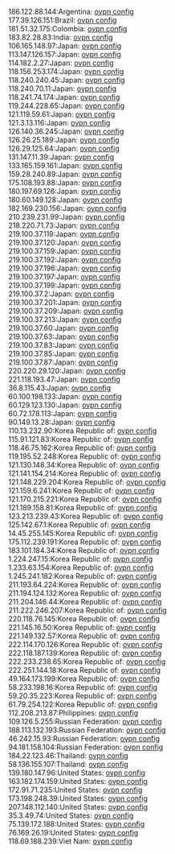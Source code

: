 186.122.88.144:Argentina: [ovpn config](vpn/186_122_88_144.ovpn)  
177.39.126.151:Brazil: [ovpn config](vpn/177_39_126_151.ovpn)  
181.51.32.175:Colombia: [ovpn config](vpn/181_51_32_175.ovpn)  
183.82.28.83:India: [ovpn config](vpn/183_82_28_83.ovpn)  
106.165.148.97:Japan: [ovpn config](vpn/106_165_148_97.ovpn)  
113.147.126.157:Japan: [ovpn config](vpn/113_147_126_157.ovpn)  
114.182.2.27:Japan: [ovpn config](vpn/114_182_2_27.ovpn)  
118.156.253.174:Japan: [ovpn config](vpn/118_156_253_174.ovpn)  
118.240.240.45:Japan: [ovpn config](vpn/118_240_240_45.ovpn)  
118.240.70.11:Japan: [ovpn config](vpn/118_240_70_11.ovpn)  
118.241.74.174:Japan: [ovpn config](vpn/118_241_74_174.ovpn)  
119.244.228.65:Japan: [ovpn config](vpn/119_244_228_65.ovpn)  
121.119.59.61:Japan: [ovpn config](vpn/121_119_59_61.ovpn)  
121.3.13.116:Japan: [ovpn config](vpn/121_3_13_116.ovpn)  
126.140.36.245:Japan: [ovpn config](vpn/126_140_36_245.ovpn)  
126.26.25.189:Japan: [ovpn config](vpn/126_26_25_189.ovpn)  
126.29.125.64:Japan: [ovpn config](vpn/126_29_125_64.ovpn)  
131.147.11.39:Japan: [ovpn config](vpn/131_147_11_39.ovpn)  
133.165.159.161:Japan: [ovpn config](vpn/133_165_159_161.ovpn)  
159.28.240.89:Japan: [ovpn config](vpn/159_28_240_89.ovpn)  
175.108.193.88:Japan: [ovpn config](vpn/175_108_193_88.ovpn)  
180.197.69.126:Japan: [ovpn config](vpn/180_197_69_126.ovpn)  
180.60.149.128:Japan: [ovpn config](vpn/180_60_149_128.ovpn)  
182.169.230.156:Japan: [ovpn config](vpn/182_169_230_156.ovpn)  
210.239.231.99:Japan: [ovpn config](vpn/210_239_231_99.ovpn)  
218.220.71.73:Japan: [ovpn config](vpn/218_220_71_73.ovpn)  
219.100.37.119:Japan: [ovpn config](vpn/219_100_37_119.ovpn)  
219.100.37.120:Japan: [ovpn config](vpn/219_100_37_120.ovpn)  
219.100.37.159:Japan: [ovpn config](vpn/219_100_37_159.ovpn)  
219.100.37.192:Japan: [ovpn config](vpn/219_100_37_192.ovpn)  
219.100.37.196:Japan: [ovpn config](vpn/219_100_37_196.ovpn)  
219.100.37.197:Japan: [ovpn config](vpn/219_100_37_197.ovpn)  
219.100.37.199:Japan: [ovpn config](vpn/219_100_37_199.ovpn)  
219.100.37.2:Japan: [ovpn config](vpn/219_100_37_2.ovpn)  
219.100.37.201:Japan: [ovpn config](vpn/219_100_37_201.ovpn)  
219.100.37.209:Japan: [ovpn config](vpn/219_100_37_209.ovpn)  
219.100.37.213:Japan: [ovpn config](vpn/219_100_37_213.ovpn)  
219.100.37.60:Japan: [ovpn config](vpn/219_100_37_60.ovpn)  
219.100.37.63:Japan: [ovpn config](vpn/219_100_37_63.ovpn)  
219.100.37.83:Japan: [ovpn config](vpn/219_100_37_83.ovpn)  
219.100.37.85:Japan: [ovpn config](vpn/219_100_37_85.ovpn)  
219.100.37.87:Japan: [ovpn config](vpn/219_100_37_87.ovpn)  
220.220.29.120:Japan: [ovpn config](vpn/220_220_29_120.ovpn)  
221.118.193.47:Japan: [ovpn config](vpn/221_118_193_47.ovpn)  
36.8.115.43:Japan: [ovpn config](vpn/36_8_115_43.ovpn)  
60.100.198.133:Japan: [ovpn config](vpn/60_100_198_133.ovpn)  
60.129.123.130:Japan: [ovpn config](vpn/60_129_123_130.ovpn)  
60.72.178.113:Japan: [ovpn config](vpn/60_72_178_113.ovpn)  
90.149.13.28:Japan: [ovpn config](vpn/90_149_13_28.ovpn)  
110.13.232.90:Korea Republic of: [ovpn config](vpn/110_13_232_90.ovpn)  
115.91.121.83:Korea Republic of: [ovpn config](vpn/115_91_121_83.ovpn)  
118.46.75.162:Korea Republic of: [ovpn config](vpn/118_46_75_162.ovpn)  
119.195.52.248:Korea Republic of: [ovpn config](vpn/119_195_52_248.ovpn)  
121.130.148.34:Korea Republic of: [ovpn config](vpn/121_130_148_34.ovpn)  
121.141.154.214:Korea Republic of: [ovpn config](vpn/121_141_154_214.ovpn)  
121.148.229.204:Korea Republic of: [ovpn config](vpn/121_148_229_204.ovpn)  
121.159.6.241:Korea Republic of: [ovpn config](vpn/121_159_6_241.ovpn)  
121.170.215.221:Korea Republic of: [ovpn config](vpn/121_170_215_221.ovpn)  
121.189.158.81:Korea Republic of: [ovpn config](vpn/121_189_158_81.ovpn)  
123.213.239.43:Korea Republic of: [ovpn config](vpn/123_213_239_43.ovpn)  
125.142.67.1:Korea Republic of: [ovpn config](vpn/125_142_67_1.ovpn)  
14.45.255.145:Korea Republic of: [ovpn config](vpn/14_45_255_145.ovpn)  
175.112.239.191:Korea Republic of: [ovpn config](vpn/175_112_239_191.ovpn)  
183.101.184.34:Korea Republic of: [ovpn config](vpn/183_101_184_34.ovpn)  
1.224.247.15:Korea Republic of: [ovpn config](vpn/1_224_247_15.ovpn)  
1.233.63.154:Korea Republic of: [ovpn config](vpn/1_233_63_154.ovpn)  
1.245.241.182:Korea Republic of: [ovpn config](vpn/1_245_241_182.ovpn)  
211.193.64.224:Korea Republic of: [ovpn config](vpn/211_193_64_224.ovpn)  
211.194.124.132:Korea Republic of: [ovpn config](vpn/211_194_124_132.ovpn)  
211.204.146.44:Korea Republic of: [ovpn config](vpn/211_204_146_44.ovpn)  
211.222.246.207:Korea Republic of: [ovpn config](vpn/211_222_246_207.ovpn)  
220.118.76.145:Korea Republic of: [ovpn config](vpn/220_118_76_145.ovpn)  
221.145.16.50:Korea Republic of: [ovpn config](vpn/221_145_16_50.ovpn)  
221.149.132.57:Korea Republic of: [ovpn config](vpn/221_149_132_57.ovpn)  
222.114.170.126:Korea Republic of: [ovpn config](vpn/222_114_170_126.ovpn)  
222.118.187.139:Korea Republic of: [ovpn config](vpn/222_118_187_139.ovpn)  
222.233.238.65:Korea Republic of: [ovpn config](vpn/222_233_238_65.ovpn)  
222.251.144.18:Korea Republic of: [ovpn config](vpn/222_251_144_18.ovpn)  
49.164.173.199:Korea Republic of: [ovpn config](vpn/49_164_173_199.ovpn)  
58.233.198.16:Korea Republic of: [ovpn config](vpn/58_233_198_16.ovpn)  
59.20.35.223:Korea Republic of: [ovpn config](vpn/59_20_35_223.ovpn)  
61.79.254.122:Korea Republic of: [ovpn config](vpn/61_79_254_122.ovpn)  
112.208.213.87:Philippines: [ovpn config](vpn/112_208_213_87.ovpn)  
109.126.5.255:Russian Federation: [ovpn config](vpn/109_126_5_255.ovpn)  
188.113.132.193:Russian Federation: [ovpn config](vpn/188_113_132_193.ovpn)  
46.242.15.93:Russian Federation: [ovpn config](vpn/46_242_15_93.ovpn)  
94.181.158.104:Russian Federation: [ovpn config](vpn/94_181_158_104.ovpn)  
184.22.123.46:Thailand: [ovpn config](vpn/184_22_123_46.ovpn)  
58.136.155.107:Thailand: [ovpn config](vpn/58_136_155_107.ovpn)  
139.180.147.96:United States: [ovpn config](vpn/139_180_147_96.ovpn)  
163.182.174.159:United States: [ovpn config](vpn/163_182_174_159.ovpn)  
172.91.71.235:United States: [ovpn config](vpn/172_91_71_235.ovpn)  
173.198.248.39:United States: [ovpn config](vpn/173_198_248_39.ovpn)  
207.148.112.140:United States: [ovpn config](vpn/207_148_112_140.ovpn)  
35.3.49.74:United States: [ovpn config](vpn/35_3_49_74.ovpn)  
75.139.172.188:United States: [ovpn config](vpn/75_139_172_188.ovpn)  
76.169.26.19:United States: [ovpn config](vpn/76_169_26_19.ovpn)  
118.69.188.239:Viet Nam: [ovpn config](vpn/118_69_188_239.ovpn)  
